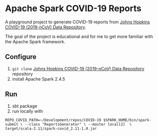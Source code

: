 # Apache Spark COVID-19 Reports

A playground project to generate COVID-19 reports from
[Johns Hopkins COVID-19 (2019-nCoV) Data Repository](https://github.com/CSSEGISandData/COVID-19).

The goal of the project is educational and for me to get more familiar with the Apache Spark framework.


## Configure
1. `git clone` [Johns Hopkins COVID-19 (2019-nCoV) Data Repository](https://github.com/CSSEGISandData/COVID-19) repository
2. install Apache Spark 2.4.5

## Run
1. sbt package
2. run locally with

``
REPO_COVID_PATH=~/Development/repos/COVID-19 $SPARK_HOME/bin/spark-submit \
--class "ReportsGenerator" \
--master local[2]  \
target/scala-2.11/spark-covid_2.11-1.0.jar
``  